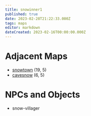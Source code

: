 ```yaml
---
title: snowinner1
published: true
date: 2023-02-28T21:22:33.000Z
tags: maps
editor: markdown
dateCreated: 2023-02-16T00:00:00.000Z
---
```



# Adjacent Maps
 * [snowtown](/maps/snowtown) (19, 5)
 * [cavesnow](/maps/cavesnow) (6, 5)

# NPCs and Objects
 * snow-villager
